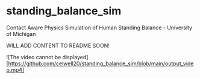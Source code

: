# standing_balance_sim
Contact Aware Physics Simulation of Human Standing Balance - University of Michigan

WILL ADD CONTENT TO README SOON!

![The video cannot be displayed][https://github.com/celwell20/standing_balance_sim/blob/main/output_video.mp4]
